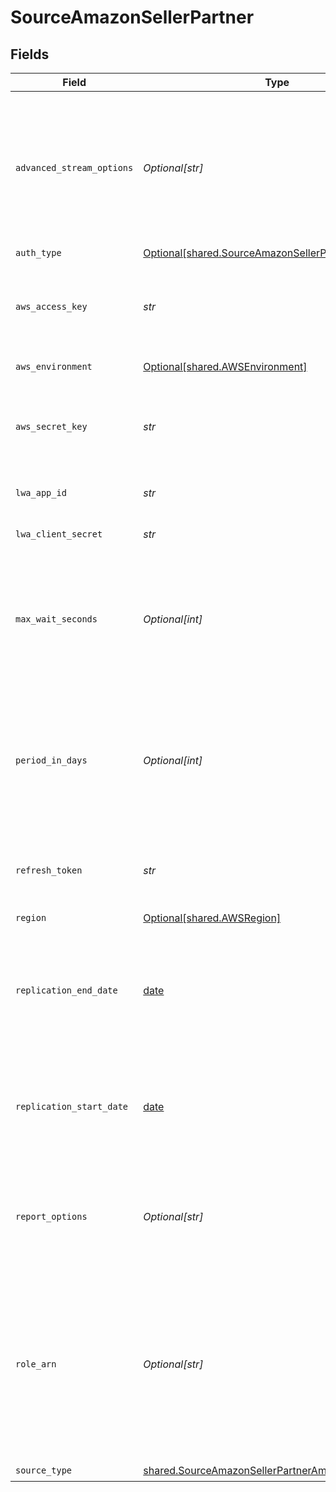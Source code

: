 # SourceAmazonSellerPartner


## Fields

| Field                                                                                                                                                                     | Type                                                                                                                                                                      | Required                                                                                                                                                                  | Description                                                                                                                                                               | Example                                                                                                                                                                   |
| ------------------------------------------------------------------------------------------------------------------------------------------------------------------------- | ------------------------------------------------------------------------------------------------------------------------------------------------------------------------- | ------------------------------------------------------------------------------------------------------------------------------------------------------------------------- | ------------------------------------------------------------------------------------------------------------------------------------------------------------------------- | ------------------------------------------------------------------------------------------------------------------------------------------------------------------------- |
| `advanced_stream_options`                                                                                                                                                 | *Optional[str]*                                                                                                                                                           | :heavy_minus_sign:                                                                                                                                                        | Additional information to configure report options. This varies by report type, not every report implement this kind of feature. Must be a valid json string.             | {"GET_SALES_AND_TRAFFIC_REPORT": {"availability_sla_days": 3}}                                                                                                            |
| `auth_type`                                                                                                                                                               | [Optional[shared.SourceAmazonSellerPartnerAuthType]](../../models/shared/sourceamazonsellerpartnerauthtype.md)                                                            | :heavy_minus_sign:                                                                                                                                                        | N/A                                                                                                                                                                       |                                                                                                                                                                           |
| `aws_access_key`                                                                                                                                                          | *str*                                                                                                                                                                     | :heavy_check_mark:                                                                                                                                                        | Specifies the AWS access key used as part of the credentials to authenticate the user.                                                                                    |                                                                                                                                                                           |
| `aws_environment`                                                                                                                                                         | [Optional[shared.AWSEnvironment]](../../models/shared/awsenvironment.md)                                                                                                  | :heavy_minus_sign:                                                                                                                                                        | Select the AWS Environment.                                                                                                                                               |                                                                                                                                                                           |
| `aws_secret_key`                                                                                                                                                          | *str*                                                                                                                                                                     | :heavy_check_mark:                                                                                                                                                        | Specifies the AWS secret key used as part of the credentials to authenticate the user.                                                                                    |                                                                                                                                                                           |
| `lwa_app_id`                                                                                                                                                              | *str*                                                                                                                                                                     | :heavy_check_mark:                                                                                                                                                        | Your Login with Amazon Client ID.                                                                                                                                         |                                                                                                                                                                           |
| `lwa_client_secret`                                                                                                                                                       | *str*                                                                                                                                                                     | :heavy_check_mark:                                                                                                                                                        | Your Login with Amazon Client Secret.                                                                                                                                     |                                                                                                                                                                           |
| `max_wait_seconds`                                                                                                                                                        | *Optional[int]*                                                                                                                                                           | :heavy_minus_sign:                                                                                                                                                        | Sometimes report can take up to 30 minutes to generate. This will set the limit for how long to wait for a successful report.                                             | 500                                                                                                                                                                       |
| `period_in_days`                                                                                                                                                          | *Optional[int]*                                                                                                                                                           | :heavy_minus_sign:                                                                                                                                                        | Will be used for stream slicing for initial full_refresh sync when no updated state is present for reports that support sliced incremental sync.                          |                                                                                                                                                                           |
| `refresh_token`                                                                                                                                                           | *str*                                                                                                                                                                     | :heavy_check_mark:                                                                                                                                                        | The Refresh Token obtained via OAuth flow authorization.                                                                                                                  |                                                                                                                                                                           |
| `region`                                                                                                                                                                  | [Optional[shared.AWSRegion]](../../models/shared/awsregion.md)                                                                                                            | :heavy_minus_sign:                                                                                                                                                        | Select the AWS Region.                                                                                                                                                    |                                                                                                                                                                           |
| `replication_end_date`                                                                                                                                                    | [date](https://docs.python.org/3/library/datetime.html#date-objects)                                                                                                      | :heavy_minus_sign:                                                                                                                                                        | UTC date and time in the format 2017-01-25T00:00:00Z. Any data after this date will not be replicated.                                                                    | 2017-01-25T00:00:00Z                                                                                                                                                      |
| `replication_start_date`                                                                                                                                                  | [date](https://docs.python.org/3/library/datetime.html#date-objects)                                                                                                      | :heavy_check_mark:                                                                                                                                                        | UTC date and time in the format 2017-01-25T00:00:00Z. Any data before this date will not be replicated.                                                                   | 2017-01-25T00:00:00Z                                                                                                                                                      |
| `report_options`                                                                                                                                                          | *Optional[str]*                                                                                                                                                           | :heavy_minus_sign:                                                                                                                                                        | Additional information passed to reports. This varies by report type. Must be a valid json string.                                                                        | {"GET_BRAND_ANALYTICS_SEARCH_TERMS_REPORT": {"reportPeriod": "WEEK"}}                                                                                                     |
| `role_arn`                                                                                                                                                                | *Optional[str]*                                                                                                                                                           | :heavy_minus_sign:                                                                                                                                                        | Specifies the Amazon Resource Name (ARN) of an IAM role that you want to use to perform operations requested using this profile. (Needs permission to 'Assume Role' STS). |                                                                                                                                                                           |
| `source_type`                                                                                                                                                             | [shared.SourceAmazonSellerPartnerAmazonSellerPartner](../../models/shared/sourceamazonsellerpartneramazonsellerpartner.md)                                                | :heavy_check_mark:                                                                                                                                                        | N/A                                                                                                                                                                       |                                                                                                                                                                           |